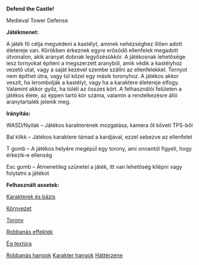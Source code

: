 **Defend the Castle!**

Medieval Tower Defense

**Játékmenet:**

A játék fő célja megvédeni a kastélyt, aminek nehézséghez illően adott életereje van. Körökben érkeznek egyre erősödő ellenfelek megadott útvonalon, akik aranyat dobnak legyőzésükkör. A játékosnak lehetősége lesz tornyokat építeni a megszerzett aranyból, amik védik a kastélyhoz vezető utat, vagy a saját kezével szembe szállni az ellenfelekkel. Tornyot nem építhet útra, vagy túl közel egy másik toronyhoz. A játékos akkor veszít, ha lerombolják a kastélyt, vagy ha a karaktere életereje elfogy. Valamint akkor győz, ha túléli az összes kört. A felhasználói felületen a játékos élete, az éppen tartó kör száma, valamin a rendelkezésre álló aranytartalék jelenik meg.

**Irányítás:**

WASD/Nyilak – Játékos karakterének mozgatása, kamera őt követi TPS-ből

Bal klikk – Játékos karaktere támad a kardjával, ezzel sebezve az ellenfelet

T gomb – A játékos helyére megépül egy torony, ami onnantól figyeli, hogy érkezik-e ellenség

Esc gomb – Átmenetileg szünetel a játék, itt van lehetőség kilépni vagy folytatni a játékot

**Felhasznált assetek:**

[Karakterek és bázis](https://assetstore.unity.com/packages/3d/low-poly-medieval-strategy-pack-71644)

[Környezet](https://assetstore.unity.com/packages/3d/environments/fantasy/free-slavic-medieval-environment-town-interior-and-exterior-167010#publisher)

[Torony](https://assetstore.unity.com/packages/3d/props/exterior/tower-defence-cannon-74837)

[Robbanás effektek](https://assetstore.unity.com/packages/vfx/particles/war-fx-5669)

[Ég textúra](https://assetstore.unity.com/packages/2d/textures-materials/sky/fantasy-skybox-free-18353)

[Robbanás hangok](https://assetstore.unity.com/packages/audio/sound-fx/free-sound-effects-pack-155776#description)
[Karakter hangok](https://assetstore.unity.com/packages/audio/sound-fx/voices/attack-jump-hit-damage-human-sounds-32785#description)
[Háttérzene](https://assetstore.unity.com/packages/audio/music/world/authentic-medieval-battle-music-free-40578#description)
